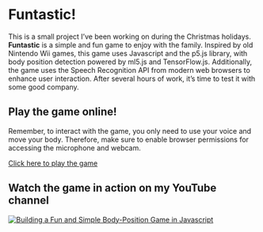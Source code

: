 # Funtastic!

This is a small project I’ve been working on during the Christmas holidays. **Funtastic** is a simple and fun game to enjoy with the family.
Inspired by old Nintendo Wii games, this game uses Javascript and the p5.js library, with body position detection powered by ml5.js and TensorFlow.js. Additionally, the game uses the Speech Recognition API from modern web browsers to enhance user interaction. After several hours of work, it’s time to test it with some good company.

## Play the game online!

Remember, to interact with the game, you only need to use your voice and move your body. Therefore, make sure to enable browser permissions for accessing the microphone and webcam.

[Click here to play the game](https://albertnadal.github.io/funtastic/)

## Watch the game in action on my YouTube channel

[![Building a Fun and Simple Body-Position Game in Javascript](https://img.youtube.com/vi/UZFEnHmZYTg/0.jpg)](https://www.youtube.com/watch?v=UZFEnHmZYTg)
